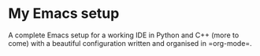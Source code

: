 # My Emacs setup

A complete Emacs setup for a working IDE in Python and C++ (more to come) with a beautiful configuration written and organised in =org-mode=.
